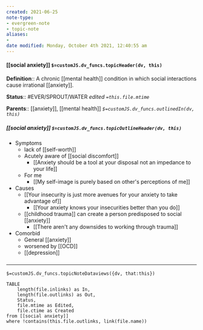 ```yaml
---
created: 2021-06-25
note-type:
- evergreen-note
- topic-note
aliases:
-
date modified: Monday, October 4th 2021, 12:40:55 am
---
```


#### [[social anxiety]] `$=customJS.dv_funcs.topicHeader(dv, this)`

**Definition**:: A chronic [[mental health]] condition in which social interactions cause irrational [[anxiety]].

**Status**:: #EVER/SPROUT/WATER 
*edited `=this.file.mtime`*

**Parents**:: [[anxiety]], [[mental health]]
*`$=customJS.dv_funcs.outlinedIn(dv, this)`*

##### [[social anxiety]] `$=customJS.dv_funcs.topicOutlineHeader(dv, this)`

- Symptoms
	- lack of [[self-worth]]
	- Acutely aware of [[social discomfort]]
		- [[Anxiety should be a tool at your disposal not an impedance to your life]]
	- For me
		- [[My self-image is purely based on other's perceptions of me]]
- Causes
	- [[Your insecurity is just more avenues for your anxiety to take advantage of]]
		- [[Your anxiety knows your insecurities better than you do]]
	- [[childhood trauma]] can create a person predisposed to social [[anxiety]]
		- [[There aren't any downsides to working through trauma]]
- Comorbid
	- General [[anxiety]]
	- worsened by [[OCD]]
	- [[depression]]


### <hr class="dataviews"/>

`$=customJS.dv_funcs.topicNoteDataviews({dv, that:this})`

```dataview
TABLE 
	length(file.inlinks) as In,
	length(file.outlinks) as Out,
	Status, 
	file.mtime as Edited, 
	file.ctime as Created
from [[social anxiety]]
where !contains(this.file.outlinks, link(file.name))
```
